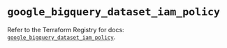 # `google_bigquery_dataset_iam_policy`

Refer to the Terraform Registry for docs: [`google_bigquery_dataset_iam_policy`](https://registry.terraform.io/providers/hashicorp/google-beta/6.43.0/docs/resources/google_bigquery_dataset_iam_policy).
